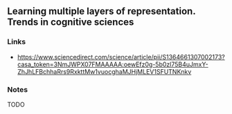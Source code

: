 ## Learning multiple layers of representation. Trends in cognitive sciences

### Links

* https://www.sciencedirect.com/science/article/pii/S1364661307002173?casa_token=3NmJWPX07FMAAAAA:oewEfz0g-5b0zl75B4uJmxY-ZhJhLFBchhaRrs9RxkttMw1vuocghaMJHjMLEV1SFUTNKnkv

### Notes

TODO
